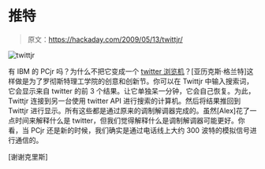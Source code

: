 # 推特

> 原文：<https://hackaday.com/2009/05/13/twittjr/>

![twittjr](img/245e67d5c5450f7002bc52c2233cdb83.png "twittjr")

有 IBM 的 PCjr 吗？为什么不把它变成一个 [twitter 浏览机](http://grantovich.net/projects/twittjr/)？[亚历克斯·格兰特]这样做是为了罗彻斯特理工学院的创意和创新节。你可以在 Twittjr 中输入搜索词，它会显示来自 twitter 的前 3 个结果。让它单独呆一分钟，它会自己恢复。为此，Twittjr 连接到另一台使用 twitter API 进行搜索的计算机。然后将结果推回到 Twittjr 进行显示。所有这些都是通过原来的调制解调器完成的。虽然[Alex]花了一点时间来解释什么是 twitter，但我们觉得解释什么是调制解调器可能更好。你看，当 PCjr 还是新的时候，我们确实是通过电话线上大约 300 波特的模拟信号进行通信的。

[谢谢克里斯]